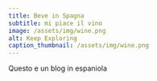 ```yaml
---
title: Beve in Spagna
subtitle: mi piace il vino
image: /assets/img/wine.png
alt: Keep Exploring
caption_thumbnail: /assets/img/wine.png
---
```


Questo e un blog in espaniola